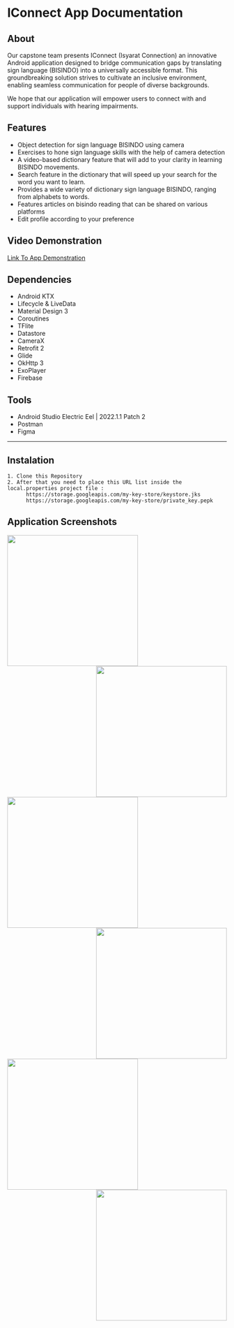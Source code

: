 # IConnect App Documentation

## About
Our capstone team presents IConnect (Isyarat Connection)  an innovative Android application designed to bridge communication gaps by translating sign language (BISINDO) into a universally accessible format. This groundbreaking solution strives to cultivate an inclusive environment, enabling seamless communication for people of diverse backgrounds.

We hope that our application will empower users to connect with and support individuals with hearing impairments.

## Features

- Object detection for sign language BISINDO using camera
- Exercises to hone sign language skills with the help of camera detection
- A video-based dictionary feature that will add to your clarity in learning BISINDO movements.
- Search feature in the dictionary that will speed up your search for the word you want to learn.
- Provides a wide variety of dictionary sign language BISINDO, ranging from alphabets to words.
- Features articles on bisindo reading that can be shared on various platforms 
- Edit profile according to your preference

## Video Demonstration

[Link To App Demonstration](https://example.com)


## Dependencies

- Android KTX
- Lifecycle & LiveData
- Material Design 3
- Coroutines
- TFlite
- Datastore
- CameraX
- Retrofit 2
- Glide
- OkHttp 3
- ExoPlayer
- Firebase

## Tools

- Android Studio Electric Eel | 2022.1.1 Patch 2
- Postman
- Figma
---

## Instalation
```properties
1. Clone this Repository
2. After that you need to place this URL list inside the local.properties project file : 
      https://storage.googleapis.com/my-key-store/keystore.jks
      https://storage.googleapis.com/my-key-store/private_key.pepk
```

## Application Screenshots
<div>
  <img align="left" width="300" src="https://storage.googleapis.com/iconnect-ui/splash-screen.jpg">
  <img align="right" width="300" src="https://storage.googleapis.com/iconnect-ui/signup.jpg">
</div>
<br><br>

<div>
  <img align="left" width="300" src="https://storage.googleapis.com/iconnect-ui/login.jpg">
  <img align="right" width="300" src="https://storage.googleapis.com/iconnect-ui/home.jpg">
</div>
<br><br>

<div>
  <img align="left" width="300" src="https://storage.googleapis.com/iconnect-ui/artikel.jpg">
  <img align="right" width="300" src="https://storage.googleapis.com/iconnect-ui/dictionary.jpg">
</div>






